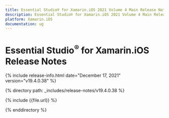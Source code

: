 ```yaml
---
title: Essential Studio® for Xamarin.iOS 2021 Volume 4 Main Release Notes  
description: Essential Studio® for Xamarin.iOS 2021 Volume 4 Main Release Notes  
platform: Xamarin.iOS
documentation: ug
---
```


# Essential Studio<sup>®</sup> for Xamarin.iOS  Release Notes  

{% include release-info.html date="December 17, 2021"  version="v19.4.0.38" %} 


{% directory path: _includes/release-notes/v19.4.0.38 %}

{% include {{file.url}} %}

{% enddirectory %}